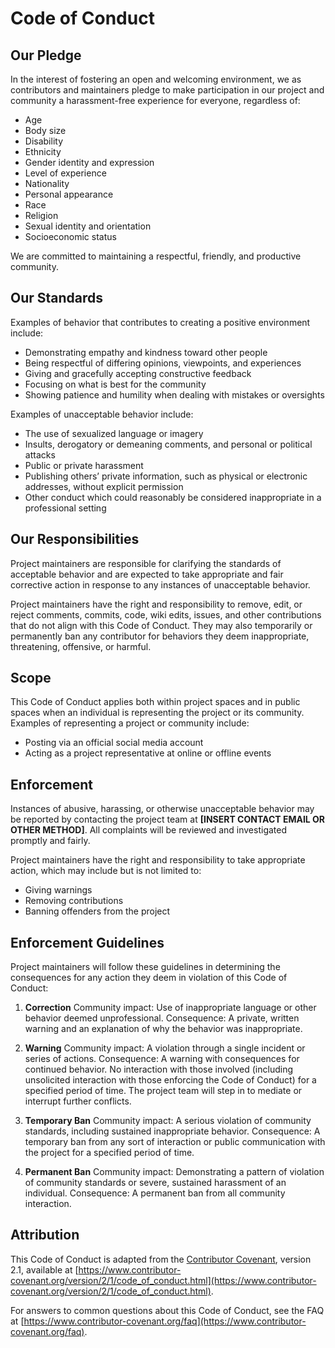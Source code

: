 # Code of Conduct

## Our Pledge
In the interest of fostering an open and welcoming environment, we as contributors and maintainers pledge to make participation in our project and community a harassment-free experience for everyone, regardless of:
- Age
- Body size
- Disability
- Ethnicity
- Gender identity and expression
- Level of experience
- Nationality
- Personal appearance
- Race
- Religion
- Sexual identity and orientation
- Socioeconomic status

We are committed to maintaining a respectful, friendly, and productive community.

## Our Standards
Examples of behavior that contributes to creating a positive environment include:
- Demonstrating empathy and kindness toward other people
- Being respectful of differing opinions, viewpoints, and experiences
- Giving and gracefully accepting constructive feedback
- Focusing on what is best for the community
- Showing patience and humility when dealing with mistakes or oversights

Examples of unacceptable behavior include:
- The use of sexualized language or imagery
- Insults, derogatory or demeaning comments, and personal or political attacks
- Public or private harassment
- Publishing others’ private information, such as physical or electronic addresses, without explicit permission
- Other conduct which could reasonably be considered inappropriate in a professional setting

## Our Responsibilities
Project maintainers are responsible for clarifying the standards of acceptable behavior and are expected to take appropriate and fair corrective action in response to any instances of unacceptable behavior.

Project maintainers have the right and responsibility to remove, edit, or reject comments, commits, code, wiki edits, issues, and other contributions that do not align with this Code of Conduct. They may also temporarily or permanently ban any contributor for behaviors they deem inappropriate, threatening, offensive, or harmful.

## Scope
This Code of Conduct applies both within project spaces and in public spaces when an individual is representing the project or its community. Examples of representing a project or community include:
- Posting via an official social media account
- Acting as a project representative at online or offline events

## Enforcement
Instances of abusive, harassing, or otherwise unacceptable behavior may be reported by contacting the project team at **[INSERT CONTACT EMAIL OR OTHER METHOD]**. All complaints will be reviewed and investigated promptly and fairly.

Project maintainers have the right and responsibility to take appropriate action, which may include but is not limited to:
- Giving warnings
- Removing contributions
- Banning offenders from the project

## Enforcement Guidelines
Project maintainers will follow these guidelines in determining the consequences for any action they deem in violation of this Code of Conduct:
1. **Correction**
   Community impact: Use of inappropriate language or other behavior deemed unprofessional.
   Consequence: A private, written warning and an explanation of why the behavior was inappropriate.

2. **Warning**
   Community impact: A violation through a single incident or series of actions.
   Consequence: A warning with consequences for continued behavior. No interaction with those involved (including unsolicited interaction with those enforcing the Code of Conduct) for a specified period of time. The project team will step in to mediate or interrupt further conflicts.

3. **Temporary Ban**
   Community impact: A serious violation of community standards, including sustained inappropriate behavior.
   Consequence: A temporary ban from any sort of interaction or public communication with the project for a specified period of time.

4. **Permanent Ban**
   Community impact: Demonstrating a pattern of violation of community standards or severe, sustained harassment of an individual.
   Consequence: A permanent ban from all community interaction.

## Attribution
This Code of Conduct is adapted from the [Contributor Covenant][homepage], version 2.1, available at [https://www.contributor-covenant.org/version/2/1/code_of_conduct.html](https://www.contributor-covenant.org/version/2/1/code_of_conduct.html).

For answers to common questions about this Code of Conduct, see the FAQ at [https://www.contributor-covenant.org/faq](https://www.contributor-covenant.org/faq).

[homepage]: https://www.contributor-covenant.org
